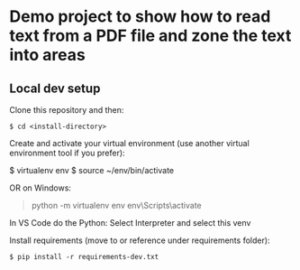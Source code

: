 # Demo project to show how to read text from a PDF file and zone the text into areas

## Local dev setup

Clone this repository and then:
```
$ cd <install-directory>
```

Create and activate your virtual environment (use another virtual environment tool if you prefer):

$ virtualenv env
$ source ~/env/bin/activate

OR on Windows:
> python -m virtualenv env
> env\Scripts\activate

In VS Code do the Python: Select Interpreter and select this venv

Install requirements (move to or reference under requirements folder):

```
$ pip install -r requirements-dev.txt
```
